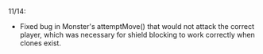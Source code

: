 11/14:

- Fixed bug in Monster's attemptMove() that would not attack the correct player, which was necessary for shield blocking to work correctly when clones exist.
